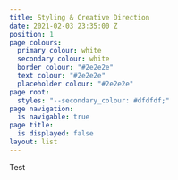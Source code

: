 ```yaml
---
title: Styling & Creative Direction
date: 2021-02-03 23:35:00 Z
position: 1
page colours:
  primary colour: white
  secondary colour: white
  border colour: "#2e2e2e"
  text colour: "#2e2e2e"
  placeholder colour: "#2e2e2e"
page root:
  styles: "--secondary_colour: #dfdfdf;"
page navigation:
  is navigable: true
page title:
  is displayed: false
layout: list
---
```


Test